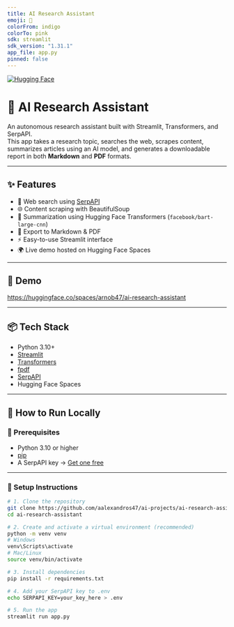 ```yaml
---
title: AI Research Assistant
emoji: 🧠
colorFrom: indigo
colorTo: pink
sdk: streamlit
sdk_version: "1.31.1"
app_file: app.py
pinned: false
---
```


[![Hugging Face](https://img.shields.io/badge/🚀%20Live%20Demo-HuggingFace-blue?style=for-the-badge)](https://huggingface.co/spaces/arnob47/ai-research-assistant)

# 🧠 AI Research Assistant

An autonomous research assistant built with Streamlit, Transformers, and SerpAPI.  
This app takes a research topic, searches the web, scrapes content, summarizes articles using an AI model, and generates a downloadable report in both **Markdown** and **PDF** formats.

---

## ✨ Features

- 🔎 Web search using [SerpAPI](https://serpapi.com/)
- 🌐 Content scraping with BeautifulSoup
- 🧠 Summarization using Hugging Face Transformers (`facebook/bart-large-cnn`)
- 📄 Export to Markdown & PDF
- ⚡ Easy-to-use Streamlit interface
- 🌍 Live demo hosted on Hugging Face Spaces

---

## 📸 Demo

https://huggingface.co/spaces/arnob47/ai-research-assistant

---

## 📦 Tech Stack

- Python 3.10+
- [Streamlit](https://streamlit.io/)
- [Transformers](https://huggingface.co/docs/transformers/)
- [fpdf](https://py-pdf.github.io/fpdf2/)
- [SerpAPI](https://serpapi.com/)
- Hugging Face Spaces

---

## 🚀 How to Run Locally

### 🔧 Prerequisites

- Python 3.10 or higher
- [pip](https://pip.pypa.io/)
- A SerpAPI key → [Get one free](https://serpapi.com/)

---

### 🧪 Setup Instructions

```bash
# 1. Clone the repository
git clone https://github.com/aalexandros47/ai-projects/ai-research-assistant
cd ai-research-assistant

# 2. Create and activate a virtual environment (recommended)
python -m venv venv
# Windows
venv\Scripts\activate
# Mac/Linux
source venv/bin/activate

# 3. Install dependencies
pip install -r requirements.txt

# 4. Add your SerpAPI key to .env
echo SERPAPI_KEY=your_key_here > .env

# 5. Run the app
streamlit run app.py
